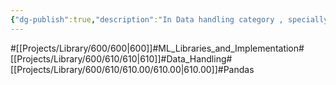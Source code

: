 ```yaml
---
{"dg-publish":true,"description":"In Data handling category , specially cover through Pandas libray","permalink":"/projects/library/600/610/610-00/610-00/","dgPassFrontmatter":true,"noteIcon":"0","created":"2024-01-24T15:24:09.128+09:00","updated":"2024-04-05T18:31:00.707+09:00"}
---
```


#[[Projects/Library/600/600\|600]]#ML_Libraries_and_Implementation#[[Projects/Library/600/610/610\|610]]#Data_Handling#[[Projects/Library/600/610/610.00/610.00\|610.00]]#Pandas



